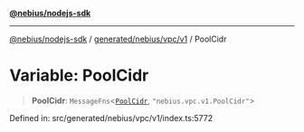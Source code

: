 [**@nebius/nodejs-sdk**](../../../../../README.md)

***

[@nebius/nodejs-sdk](../../../../../README.md) / [generated/nebius/vpc/v1](../README.md) / PoolCidr

# Variable: PoolCidr

> **PoolCidr**: `MessageFns`\<[`PoolCidr`](../interfaces/PoolCidr.md), `"nebius.vpc.v1.PoolCidr"`\>

Defined in: src/generated/nebius/vpc/v1/index.ts:5772
